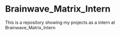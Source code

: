 # Brainwave_Matrix_Intern
This is a repository showing my projects as a intern at Brainwave_Matrix_Intern
